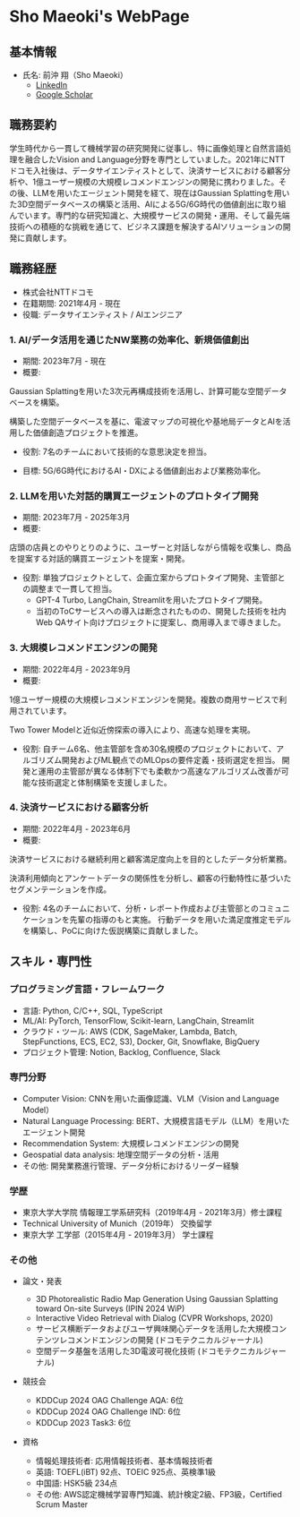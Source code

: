 # Sho Maeoki's WebPage

## 基本情報
* 氏名: 前沖 翔（Sho Maeoki）
  * [LinkedIn](https://www.linkedin.com/in/sho-maeoki-38855b21a/)
  * [Google Scholar](https://scholar.google.co.jp/citations?user=M-taEuMAAAAJ&hl=ja&oi=sra)


## 職務要約
学生時代から一貫して機械学習の研究開発に従事し、特に画像処理と自然言語処理を融合したVision and Language分野を専門としていました。2021年にNTTドコモ入社後は、データサイエンティストとして、決済サービスにおける顧客分析や、1億ユーザー規模の大規模レコメンドエンジンの開発に携わりました。その後、LLMを用いたエージェント開発を経て、現在はGaussian Splattingを用いた3D空間データベースの構築と活用、AIによる5G/6G時代の価値創出に取り組んでいます。専門的な研究知識と、大規模サービスの開発・運用、そして最先端技術への積極的な挑戦を通じて、ビジネス課題を解決するAIソリューションの開発に貢献します。

## 職務経歴
* 株式会社NTTドコモ
* 在籍期間: 2021年4月 - 現在
* 役職: データサイエンティスト / AIエンジニア

### 1. AI/データ活用を通じたNW業務の効率化、新規価値創出
* 期間: 2023年7月 - 現在
* 概要:

Gaussian Splattingを用いた3次元再構成技術を活用し、計算可能な空間データベースを構築。

構築した空間データベースを基に、電波マップの可視化や基地局データとAIを活用した価値創造プロジェクトを推進。

* 役割: 7名のチームにおいて技術的な意思決定を担当。

* 目標: 5G/6G時代におけるAI・DXによる価値創出および業務効率化。


### 2. LLMを用いた対話的購買エージェントのプロトタイプ開発
* 期間: 2023年7月 - 2025年3月
* 概要:

店頭の店員とのやりとりのように、ユーザーと対話しながら情報を収集し、商品を提案する対話的購買エージェントを提案・開発。

* 役割: 単独プロジェクトとして、企画立案からプロトタイプ開発、主管部との調整まで一貫して担当。
  * GPT-4 Turbo, LangChain, Streamlitを用いたプロトタイプ開発。
  * 当初のToCサービスへの導入は断念されたものの、開発した技術を社内Web QAサイト向けプロジェクトに提案し、商用導入まで導きました。

### 3. 大規模レコメンドエンジンの開発
* 期間: 2022年4月 - 2023年9月
* 概要:

1億ユーザー規模の大規模レコメンドエンジンを開発。複数の商用サービスで利用されています。

Two Tower Modelと近似近傍探索の導入により、高速な処理を実現。

* 役割: 自チーム6名、他主管部を含め30名規模のプロジェクトにおいて、アルゴリズム開発およびML観点でのMLOpsの要件定義・技術選定を担当。
開発と運用の主管部が異なる体制下でも柔軟かつ高速なアルゴリズム改善が可能な技術選定と体制構築を支援しました。

### 4. 決済サービスにおける顧客分析
* 期間: 2022年4月 - 2023年6月
* 概要:

決済サービスにおける継続利用と顧客満足度向上を目的としたデータ分析業務。

決済利用傾向とアンケートデータの関係性を分析し、顧客の行動特性に基づいたセグメンテーションを作成。

* 役割: 4名のチームにおいて、分析・レポート作成および主管部とのコミュニケーションを先輩の指導のもと実施。
行動データを用いた満足度推定モデルを構築し、PoCに向けた仮説構築に貢献しました。

## スキル・専門性

### プログラミング言語・フレームワーク
* 言語: Python, C/C++, SQL, TypeScript
* ML/AI: PyTorch, TensorFlow, Scikit-learn, LangChain, Streamlit
* クラウド・ツール: AWS (CDK, SageMaker, Lambda, Batch, StepFunctions, ECS, EC2, S3), Docker, Git, Snowflake, BigQuery
* プロジェクト管理: Notion, Backlog, Confluence, Slack

### 専門分野
* Computer Vision: CNNを用いた画像認識、VLM（Vision and Language Model）
* Natural Language Processing: BERT、大規模言語モデル（LLM）を用いたエージェント開発
* Recommendation System: 大規模レコメンドエンジンの開発
* Geospatial data analysis: 地理空間データの分析・活用
* その他: 開発業務進行管理、データ分析におけるリーダー経験

### 学歴
* 東京大学大学院 情報理工学系研究科（2019年4月 - 2021年3月）修士課程
* Technical University of Munich（2019年） 交換留学
* 東京大学 工学部（2015年4月 - 2019年3月） 学士課程

### その他
* 論文・発表
  * 3D Photorealistic Radio Map Generation Using Gaussian Splatting toward On-site Surveys (IPIN 2024 WiP)
  * Interactive Video Retrieval with Dialog (CVPR Workshops, 2020)
  * サービス横断データおよびユーザ興味関心データを活用した大規模コンテンツレコメンドエンジンの開発 (ドコモテクニカルジャーナル)
  * 空間データ基盤を活用した3D電波可視化技術 (ドコモテクニカルジャーナル)

* 競技会
  * KDDCup 2024 OAG Challenge AQA: 6位
  * KDDCup 2024 OAG Challenge IND: 6位
  * KDDCup 2023 Task3: 6位

* 資格
  * 情報処理技術者: 応用情報技術者、基本情報技術者
  * 英語: TOEFL(iBT) 92点、TOEIC 925点、英検準1級
  * 中国語: HSK5級 234点
  * その他: AWS認定機械学習専門知識、統計検定2級、FP3級，Certified Scrum Master
